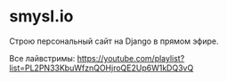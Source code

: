 # smysl.io

Строю персональный сайт на Django в прямом эфире.

Все лайвстримы: https://youtube.com/playlist?list=PL2PN33KbuWfznQOHjroQE2Up6W1kDQ3vQ

